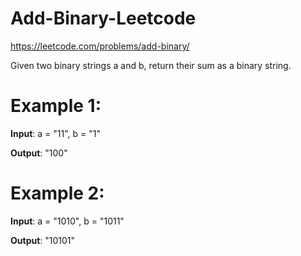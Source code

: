 # Add-Binary-Leetcode
https://leetcode.com/problems/add-binary/

Given two binary strings a and b, return their sum as a binary string.

# Example 1:

**Input**: a = "11", b = "1"

**Output**: "100"

# Example 2:

**Input**: a = "1010", b = "1011"

**Output**: "10101"
